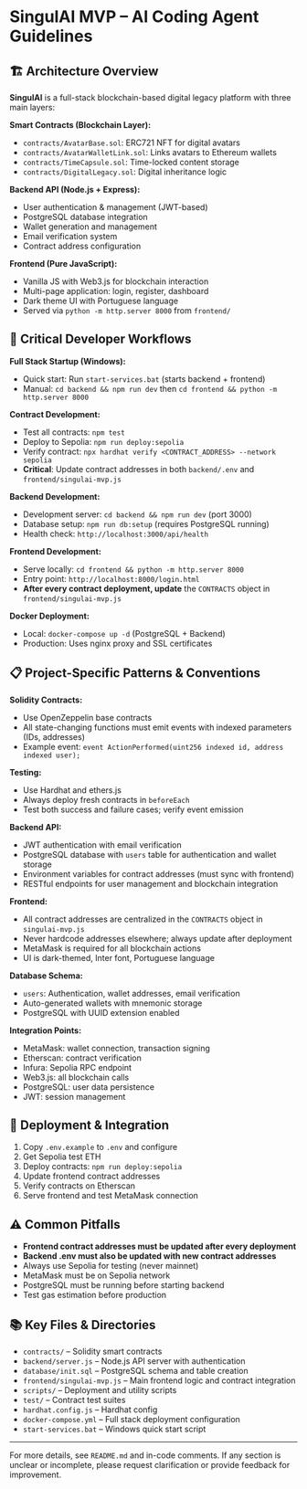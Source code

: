 # SingulAI MVP – AI Coding Agent Guidelines

## 🏗️ Architecture Overview

**SingulAI** is a full-stack blockchain-based digital legacy platform with three main layers:

**Smart Contracts (Blockchain Layer):**
- `contracts/AvatarBase.sol`: ERC721 NFT for digital avatars
- `contracts/AvatarWalletLink.sol`: Links avatars to Ethereum wallets
- `contracts/TimeCapsule.sol`: Time-locked content storage
- `contracts/DigitalLegacy.sol`: Digital inheritance logic

**Backend API (Node.js + Express):**
- User authentication & management (JWT-based)
- PostgreSQL database integration
- Wallet generation and management
- Email verification system
- Contract address configuration

**Frontend (Pure JavaScript):**
- Vanilla JS with Web3.js for blockchain interaction
- Multi-page application: login, register, dashboard
- Dark theme UI with Portuguese language
- Served via `python -m http.server 8000` from `frontend/`

## 🔧 Critical Developer Workflows

**Full Stack Startup (Windows):**
- Quick start: Run `start-services.bat` (starts backend + frontend)
- Manual: `cd backend && npm run dev` then `cd frontend && python -m http.server 8000`

**Contract Development:**
- Test all contracts: `npm test`
- Deploy to Sepolia: `npm run deploy:sepolia`
- Verify contract: `npx hardhat verify <CONTRACT_ADDRESS> --network sepolia`
- **Critical**: Update contract addresses in both `backend/.env` and `frontend/singulai-mvp.js`

**Backend Development:**
- Development server: `cd backend && npm run dev` (port 3000)
- Database setup: `npm run db:setup` (requires PostgreSQL running)
- Health check: `http://localhost:3000/api/health`

**Frontend Development:**
- Serve locally: `cd frontend && python -m http.server 8000`
- Entry point: `http://localhost:8000/login.html`
- **After every contract deployment, update** the `CONTRACTS` object in `frontend/singulai-mvp.js`

**Docker Deployment:**
- Local: `docker-compose up -d` (PostgreSQL + Backend)
- Production: Uses nginx proxy and SSL certificates

## 📋 Project-Specific Patterns & Conventions

**Solidity Contracts:**
- Use OpenZeppelin base contracts
- All state-changing functions must emit events with indexed parameters (IDs, addresses)
- Example event: `event ActionPerformed(uint256 indexed id, address indexed user);`

**Testing:**
- Use Hardhat and ethers.js
- Always deploy fresh contracts in `beforeEach`
- Test both success and failure cases; verify event emission

**Backend API:**
- JWT authentication with email verification
- PostgreSQL database with `users` table for authentication and wallet storage
- Environment variables for contract addresses (must sync with frontend)
- RESTful endpoints for user management and blockchain integration

**Frontend:**
- All contract addresses are centralized in the `CONTRACTS` object in `singulai-mvp.js`
- Never hardcode addresses elsewhere; always update after deployment
- MetaMask is required for all blockchain actions
- UI is dark-themed, Inter font, Portuguese language

**Database Schema:**
- `users`: Authentication, wallet addresses, email verification
- Auto-generated wallets with mnemonic storage
- PostgreSQL with UUID extension enabled

**Integration Points:**
- MetaMask: wallet connection, transaction signing
- Etherscan: contract verification
- Infura: Sepolia RPC endpoint
- Web3.js: all blockchain calls
- PostgreSQL: user data persistence
- JWT: session management

## 🚀 Deployment & Integration

1. Copy `.env.example` to `.env` and configure
2. Get Sepolia test ETH
3. Deploy contracts: `npm run deploy:sepolia`
4. Update frontend contract addresses
5. Verify contracts on Etherscan
6. Serve frontend and test MetaMask connection

## ⚠️ Common Pitfalls

- **Frontend contract addresses must be updated after every deployment**
- **Backend .env must also be updated with new contract addresses**
- Always use Sepolia for testing (never mainnet)
- MetaMask must be on Sepolia network
- PostgreSQL must be running before starting backend
- Test gas estimation before production

## 📚 Key Files & Directories

- `contracts/` – Solidity smart contracts
- `backend/server.js` – Node.js API server with authentication
- `database/init.sql` – PostgreSQL schema and table creation
- `frontend/singulai-mvp.js` – Main frontend logic and contract integration
- `scripts/` – Deployment and utility scripts
- `test/` – Contract test suites
- `hardhat.config.js` – Hardhat config
- `docker-compose.yml` – Full stack deployment configuration
- `start-services.bat` – Windows quick start script

---
For more details, see `README.md` and in-code comments. If any section is unclear or incomplete, please request clarification or provide feedback for improvement.